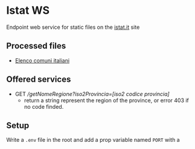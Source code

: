 # Istat WS

Endpoint web service for static files on the [istat.it](https://www.istat.it/) site

## Processed files

- [Elenco comuni italiani](https://www.istat.it/it/archivio/6789)

## Offered services

- GET */getNomeRegione?iso2Provincia=[iso2 codice provincia]*
    - return a string represent the region of the province, or error 403 if no code finded.

## Setup

Write a `.env` file in the root and add a prop variable named `PORT` with a 